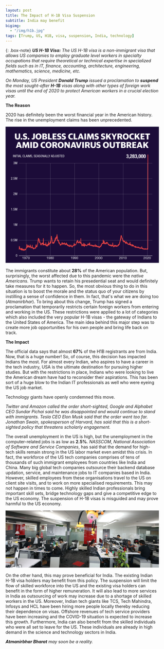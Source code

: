 ```yaml
---
layout: post
title: The Impact of H-1B Visa Suspension
subtitle: India may benefit 
bigimg: 
  - "/img/h1b.jpg"
tags: [Trump, US, H1B, visa, suspension, India, technology]
---
```


{: .box-note}
***US H-1B Visa:*** *The US H-1B visa is a non-immigrant visa that allows US companies to employ graduate level workers in specialty occupations that require theoretical or technical expertise in specialized fields such as in IT, finance, accounting, architecture, engineering, mathematics, science, medicine, etc.*

*On Monday, US President **Donald Trump** issued a proclamation to **suspend** the most sought-after **H-1B** visas along with other types of foreign work visas until the end of 2020 to protect American workers in a crucial election year.*

**The Reason**

2020 has definitely been the worst financial year in the American history. The rise in the unemployment claims has been unprecedented.

<img src="/img/h1b1.jpg" alt="Unemployment Claims">

The immigrants constitute about **28%** of the American population. But, surprisingly, the worst affected due to this pandemic were the *native Americans*. Trump wants to retain his presedential seat and would definitely take measures for it to happen. So, the most obvious thing to do in this situation is to boost the morale and the status quo of your citizens by instilling a sense of confidence in them. In fact, that's what we are doing too (*Atmanirbhar*). To bring about this change, Trump has signed a proclamation that temporarily restricts certain foreign workers from entering and working in the US. These restrictions were applied to a lot of categories which also included the very popular H-1B visas - the gateway of Indians to the United States of America. The main idea behind this major step was to create more job opportunities for his own people and bring life back on track.

**The Impact**

The official data says that almost **67%** of the H1B registrants are from India. Now, that is a huge number! So, of course, this decision has impacted Indians the most. For almost every Indian, who aspires to have a career in the tech industry, USA is the ultimate destination for pursuing higher studies. But with the restrictions in place, Indians who were looking to live the American dream have had to reconsider their aspirations. This has been sort of a huge blow to the Indian IT professionals as well who were eyeing the US job market.

Technology giants have openly condemned this move.

*Twitter and Amazon called the order short-sighted, Google and Alphabet CEO Sundar Pichai said he was disappointed and would continue to stand with immigrants. Tesla CEO Elon Musk said that the order went too far. Jonathan Swain, spokesperson of Harvard, has said that this is a short-sighted policy that threatens scholarly engagement.*

The overall unemployment in the US is high, but the unemployment in the computer-related jobs is as low as **2.5%**. *NASSCOM*, *National Association of Software and Service Companies*, has said that the demand for high-tech skills remain strong in the US labor market even amidst this crisis. In fact, the workforce of the US tech companies comprises of tens of thousands of such immigrant employees from countries like India and China. Many big global tech companies outsource their backend database updation, service, and maintenance jobs to IT companies based in India. However, skilled employees from these organisations travel to the US on client site visits, and to work on more specialised requirements. This may not happen in times to come. Highly skilled Indian professionals bring important skill sets, bridge technology gaps and give a competitive edge to the US economy. The suspension of H-1B visas is misguided and may prove harmful to the US economy. 

<img src="/img/h1b2.jpg" alt="Indian IT industry">

On the other hand, this may prove beneficial for India. The existing Indian H-1B visa holders may benefit from this policy. The suspension will limit the flow of skilled workforce into the US and the existing visa holders can benefit in the form of higher remuneration. It will also lead to more services in India as outsourcing of work may increase due to a shortage of skilled workers in the US. Moreover, Indian tech giants like TCS, Tech Mahindra, Infosys and HCL have been hiring more people locally thereby reducing their dependence on visas. Offshore revenues of tech service providers have been increasing and the COVID-19 situation is expected to increase this growth. Furthermore, India can also benefit from the skilled individuals who were all set to leave for the US. These individuals are already in high demand in the science and technology sectors in India.

***Atmanirbhar Bharat*** *may soon be a reality.*

